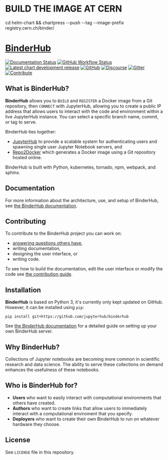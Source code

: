 # BUILD THE IMAGE AT CERN

cd helm-chart && chartpress --push --tag <YOURTAG> --image-prefix registry.cern.ch/binder/

# [BinderHub](https://github.com/jupyterhub/binderhub)

[![Documentation Status](https://img.shields.io/readthedocs/binderhub?logo=read-the-docs)](https://binderhub.readthedocs.io/en/latest/)
[![GitHub Workflow Status](https://img.shields.io/github/workflow/status/jupyterhub/binderhub/Tests?logo=github&label=tests)](https://github.com/jupyterhub/binderhub/actions)
[![Latest chart development release](https://img.shields.io/badge/dynamic/json.svg?label=latest&url=https://jupyterhub.github.io/helm-chart/info.json&query=$.binderhub.latest&colorB=orange)](https://jupyterhub.github.io/helm-chart/)
[![GitHub](https://img.shields.io/badge/issue_tracking-github-blue.svg)](https://github.com/jupyterhub/binderhub/issues)
[![Discourse](https://img.shields.io/badge/help_forum-discourse-blue.svg)](https://discourse.jupyter.org/c/binder/binderhub)
[![Gitter](https://img.shields.io/badge/social_chat-gitter-blue.svg)](https://gitter.im/jupyterhub/binder)
[![Contribute](https://img.shields.io/badge/I_want_to_contribute!-grey?logo=jupyter)](https://github.com/jupyterhub/binderhub/blob/master/CONTRIBUTING.md)

## What is BinderHub?

**BinderHub** allows you to `BUILD` and `REGISTER` a Docker image from a
Git repository, then `CONNECT` with JupyterHub, allowing you to create a
public IP address that allows users to interact with the code and
environment within a live JupyterHub instance. You can select a specific
branch name, commit, or tag to serve.

BinderHub ties together:

- [JupyterHub](https://github.com/jupyterhub/jupyterhub) to provide a scalable
  system for authenticating users and spawning single user Jupyter Notebook
  servers, and
- [Repo2Docker](https://github.com/jupyter/repo2docker) which generates a Docker
  image using a Git repository hosted online.

BinderHub is built with Python, kubernetes, tornado, npm, webpack, and
sphinx.

## Documentation

For more information about the architecture, use, and setup of
BinderHub, see [the BinderHub
documentation](https://binderhub.readthedocs.io).

## Contributing

To contribute to the BinderHub project you can work on:

- [answering questions others have](https://discourse.jupyter.org/),
- writing documentation,
- designing the user interface, or
- writing code.

To see how to build the documentation, edit the user interface or modify
the code see [the contribution
guide](https://github.com/jupyterhub/binderhub/blob/master/CONTRIBUTING.md).

## Installation

**BinderHub** is based on Python 3, it's currently only kept updated on GitHub.
However, it can be installed using `pip`:

    pip install git+https://github.com/jupyterhub/binderhub

See [the BinderHub documentation](https://binderhub.readthedocs.io) for
a detailed guide on setting up your own BinderHub server.

## Why BinderHub?

Collections of Jupyter notebooks are becoming more common in scientific
research and data science. The ability to serve these collections on
demand enhances the usefulness of these notebooks.

## Who is BinderHub for?

- **Users** who want to easily interact with computational environments that
  others have created.
- **Authors** who want to create links that allow users to immediately interact
  with a computational enviroment that you specify.
- **Deployers** who want to create their own BinderHub to run on whatever
  hardware they choose.

## License

See `LICENSE` file in this repository.
